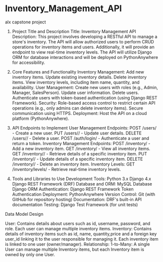 # Inventory_Management_API
alx capstone project

1. Project Title and Description
Title: Inventory Management API
Description:
This project involves developing a RESTful API to manage a store's inventory. The API will allow authorized users to perform CRUD operations for inventory items and users. Additionally, it will provide an endpoint to view real-time inventory levels. The API will utilize Django ORM for database interactions and will be deployed on PythonAnywhere for accessibility.

2. Core Features and Functionality
Inventory Management:
Add new inventory items.
Update existing inventory details.
Delete inventory items.
View inventory levels, including item name, quantity, and availability.
User Management:
Create new users with roles (e.g., Admin, Manager, SalesPerson).
Update user information.
Delete users.
Authenticate users with token-based authentication (using Django REST Framework).
Security:
Role-based access control to restrict certain API operations (e.g., only admins can delete inventory items).
Secure communication using HTTPS.
Deployment:
Host the API on a cloud platform (PythonAnywhere).
3. API Endpoints to Implement
User Management Endpoints:
POST /users/ - Create a new user.
PUT /users/<id>/ - Update user details.
DELETE /users/<id>/ - Delete a user.
POST /auth/login/ - Authenticate a user and return a token.
Inventory Management Endpoints:
POST /inventory/ - Add a new inventory item.
GET /inventory/ - View all inventory items.
GET /inventory/<id>/ - Retrieve details of a specific inventory item.
PUT /inventory/<id>/ - Update details of a specific inventory item.
DELETE /inventory/<id>/ - Delete an inventory item.
Inventory Levels:
GET /inventory/levels/ - Retrieve real-time inventory levels.

4. Tools and Libraries to Use
Development Tools:
Python 3.x
Django 4.x
Django REST Framework (DRF)
Database and ORM:
MySQL Database
Django ORM
Authentication:
Django REST Framework Token Authentication
Deployment:
PythonAnywhere
Version Control:
Git (with GitHub for repository hosting)
Documentation:
DRF's built-in API documentation
Testing:
Django Test Framework (for unit tests)

Data Model Design


User:
Contains details about users such as id, username, password, and role.
Each user can manage multiple inventory items.
Inventory:
Contains details of inventory items such as id, name, quantity,price and a foreign key user_id linking it to the user responsible for managing it.
Each inventory item is linked to one user (owner/manager).
Relationship:
1-to-Many: A single User can manage multiple Inventory items, but each Inventory item is owned by only one User.


